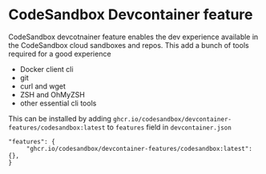 # CodeSandbox Devcontainer feature

CodeSandbox devcotnainer feature enables the dev experience available in the CodeSandbox cloud sandboxes and repos. This add a bunch of tools required for a good experience
- Docker client cli
- git
- curl and wget
- ZSH and OhMyZSH
- other essential cli tools

This can be installed by adding `ghcr.io/codesandbox/devcontainer-features/codesandbox:latest` to `features` field in `devcontainer.json`
```
"features": {
     "ghcr.io/codesandbox/devcontainer-features/codesandbox:latest": {},
}
```
